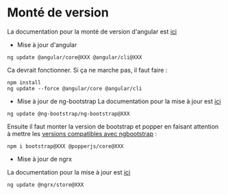 # Monté de version

La documentation pour la monté de version d'angular est [ici](https://update.angular.io/)

* Mise à jour d'angular
```shell
ng update @angular/core@XXX @angular/cli@XXX
```
Ca devrait fonctionner. Si ça ne marche pas, il faut faire :
```shell
npm install
ng update --force @angular/core @angular/cli
```

* Mise à jour de ng-bootstrap
La documentation pour la mise à jour est [ici](https://ng-bootstrap.github.io/#/getting-started)
```shell
ng update @ng-bootstrap/ng-bootstrap@XXX
```
Ensuite il faut monter la version de bootstrap et popper en faisant attention à mettre les [versions compatibles avec ngbootstrap](https://ng-bootstrap.github.io/#/getting-started) :
```shell
npm i bootstrap@XXX @popperjs/core@XXX
```

* Mise à jour de ngrx

La documentation pour la mise à jour est [ici](https://ngrx.io/guide/migration/v15)
```shell
ng update @ngrx/store@XXX
```


